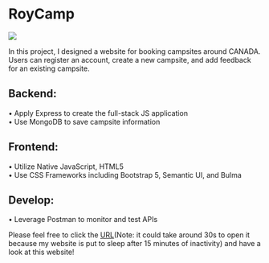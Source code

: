 # RoyCamp

![](https://res.cloudinary.com/didyvicjw/image/upload/v1637037528/YelpCamp/camphome_pks4qq.jpg)

In this project, I designed a website for booking campsites around CANADA. Users can register an account, create a new campsite, and add feedback for an existing campsite.

## Backend: <br />

• Apply Express to create the full-stack JS application <br />
• Use MongoDB to save campsite information

## Frontend: <br />

• Utilize Native JavaScript, HTML5 <br />
• Use CSS Frameworks including Bootstrap 5, Semantic UI, and Bulma

## Develop: <br />

• Leverage Postman to monitor and test APIs

Please feel free to click the [URL](https://roycamp.onrender.com)(Note: it could take around 30s to open it because my website is put to sleep after 15 minutes of inactivity) and have a look at this website!
